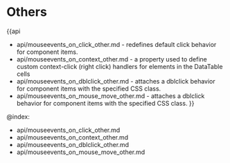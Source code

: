 Others
=======

{{api
- api/mouseevents_on_click_other.md - redefines default click behavior for component items.
- api/mouseevents_on_context_other.md - a property used to define custom context-click (right click) handlers for elements in the DataTable cells<br>
- api/mouseevents_on_dblclick_other.md - attaches a dblclick behavior for component items with the specified CSS class.
- api/mouseevents_on_mouse_move_other.md - attaches a dblclick behavior for component items with the specified CSS class.
}}

@index:
- api/mouseevents_on_click_other.md
- api/mouseevents_on_context_other.md
- api/mouseevents_on_dblclick_other.md
- api/mouseevents_on_mouse_move_other.md


